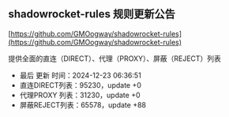 ## shadowrocket-rules 规则更新公告

[https://github.com/GMOogway/shadowrocket-rules](https://github.com/GMOogway/shadowrocket-rules)

提供全面的直连（DIRECT）、代理（PROXY）、屏蔽（REJECT）列表
- 最后 更新 时间：2024-12-23 06:36:51
- 直连DIRECT列表：95230，update +0
- 代理PROXY 列表：31230，update +0
- 屏蔽REJECT列表：65578，update +88